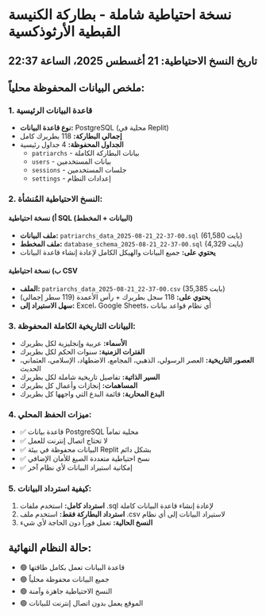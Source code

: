 # نسخة احتياطية شاملة - بطاركة الكنيسة القبطية الأرثوذكسية
## تاريخ النسخ الاحتياطية: 21 أغسطس 2025، الساعة 22:37

## ملخص البيانات المحفوظة محلياً:

### 1. قاعدة البيانات الرئيسية
- **نوع قاعدة البيانات:** PostgreSQL (محلية في Replit)
- **إجمالي البطاركة:** 118 بطريرك كامل
- **الجداول المحفوظة:** 4 جداول رئيسية
  - `patriarchs` - بيانات البطاركة الكاملة
  - `users` - بيانات المستخدمين
  - `sessions` - جلسات المستخدمين
  - `settings` - إعدادات النظام

### 2. النسخ الاحتياطية المُنشأة:

#### أ) نسخة احتياطية SQL (البيانات + المخطط)
- **ملف البيانات:** `patriarchs_data_2025-08-21_22-37-00.sql` (61,580 بايت)
- **ملف المخطط:** `database_schema_2025-08-21_22-37-00.sql` (4,329 بايت)
- **يحتوي على:** جميع البيانات والهيكل الكامل لإعادة إنشاء قاعدة البيانات

#### ب) نسخة احتياطية CSV 
- **الملف:** `patriarchs_data_2025-08-21_22-37-00.csv` (35,385 بايت)
- **يحتوي على:** 118 سجل بطريرك + رأس الأعمدة (119 سطر إجمالي)
- **سهل الاستيراد إلى:** Excel، Google Sheets، أي نظام قواعد بيانات

### 3. البيانات التاريخية الكاملة المحفوظة:
- **الأسماء:** عربية وإنجليزية لكل بطريرك
- **الفترات الزمنية:** سنوات الحكم لكل بطريرك
- **العصور التاريخية:** العصر الرسولي، الذهبي، المجامع، الاضطهاد، الإسلامي، العثماني، الحديث
- **السير الذاتية:** تفاصيل تاريخية شاملة لكل بطريرك
- **المساهمات:** إنجازات وأعمال كل بطريرك
- **البدع المحاربة:** قائمة البدع التي واجهها كل بطريرك

### 4. ميزات الحفظ المحلي:
- ✅ قاعدة بيانات PostgreSQL محلية تماماً
- ✅ لا تحتاج اتصال إنترنت للعمل
- ✅ البيانات محفوظة في بيئة Replit بشكل دائم
- ✅ نسخ احتياطية متعددة الصيغ للأمان الإضافي
- ✅ إمكانية استيراد البيانات لأي نظام آخر

### 5. كيفية استرداد البيانات:
1. **استرداد كامل:** استخدم ملفات .sql لإعادة إنشاء قاعدة البيانات كاملة
2. **استرداد البطاركة فقط:** استخدم ملف .csv لاستيراد البيانات إلى أي نظام
3. **النسخ الحالية:** تعمل فوراً دون الحاجة لأي شيء

## حالة النظام النهائية:
- 🟢 قاعدة البيانات تعمل بكامل طاقتها
- 🟢 جميع البيانات محفوظة محلياً  
- 🟢 النسخ الاحتياطية جاهزة وآمنة
- 🟢 الموقع يعمل بدون اتصال إنترنت للبيانات